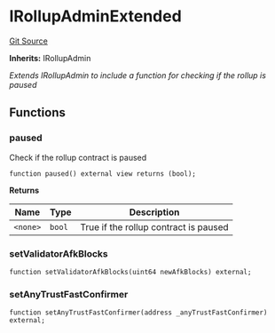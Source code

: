 # IRollupAdminExtended
[Git Source](https://github.com/SyndicateProtocol/syndicate-appchains/blob/e670fbd66628d486b7f0c62387b907c2a44879ed/src/withdrawal/AssertionPoster.sol)

**Inherits:**
IRollupAdmin

*Extends IRollupAdmin to include a function for checking if the rollup is paused*


## Functions
### paused

Check if the rollup contract is paused


```solidity
function paused() external view returns (bool);
```
**Returns**

|Name|Type|Description|
|----|----|-----------|
|`<none>`|`bool`|True if the rollup contract is paused|


### setValidatorAfkBlocks


```solidity
function setValidatorAfkBlocks(uint64 newAfkBlocks) external;
```

### setAnyTrustFastConfirmer


```solidity
function setAnyTrustFastConfirmer(address _anyTrustFastConfirmer) external;
```

